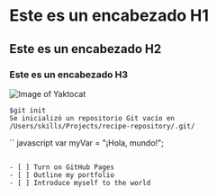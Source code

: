 # Este es un encabezado H1
## Este es un encabezado H2
### Este es un encabezado H3

![Image of Yaktocat](https://octodex.github.com/images/yaktocat.png)

```
$git init
Se inicializó un repositorio Git vacío en /Users/skills/Projects/recipe-repository/.git/
```

`` javascript
var myVar = "¡Hola, mundo!";
```

- [ ] Turn on GitHub Pages
- [ ] Outline my portfolio
- [ ] Introduce myself to the world
